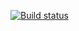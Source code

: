 [![Build status](https://ci.appveyor.com/api/projects/status/74fh2p0or4asjhrs?svg=true)](https://ci.appveyor.com/project/Grafskii/task-18)